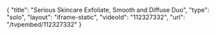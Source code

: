 {
    "title": "Serious Skincare Exfoliate, Smooth and Diffuse Duo",
    "type": "solo",
    "layout": "iframe-static",
    "videoId": "112327332",
    "url": "\/tvpembed\/112327332"
}